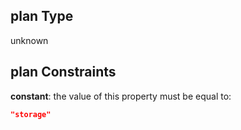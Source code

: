 ## plan Type

unknown

## plan Constraints

**constant**: the value of this property must be equal to:

```json
"storage"
```
